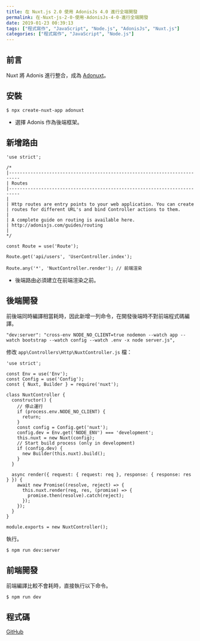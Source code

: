 ```yaml
---
title: 在 Nuxt.js 2.0 使用 AdonisJs 4.0 進行全端開發
permalink: 在-Nuxt-js-2-0-使用-AdonisJs-4-0-進行全端開發
date: 2019-01-23 00:39:13
tags: ["程式寫作", "JavaScript", "Node.js", "AdonisJs", "Nuxt.js"]
categories: ["程式寫作", "JavaScript", "Node.js"]
---
```


## 前言
Nuxt 將 Adonis 進行整合，成為 [Adonuxt](https://github.com/nuxt-community/adonuxt-template)。

## 安裝
```
$ npx create-nuxt-app adonuxt
```
- 選擇 Adonis 作為後端框架。

## 新增路由
```JS
'use strict';

/*
|--------------------------------------------------------------------------
| Routes
|--------------------------------------------------------------------------
|
| Http routes are entry points to your web application. You can create
| routes for different URL's and bind Controller actions to them.
|
| A complete guide on routing is available here.
| http://adonisjs.com/guides/routing
|
*/

const Route = use('Route');

Route.get('api/users', 'UserController.index');

Route.any('*', 'NuxtController.render'); // 前端渲染
```
- 後端路由必須建立在前端渲染之前。

## 後端開發
前後端同時編譯相當耗時，因此新增一列命令，在開發後端時不對前端程式碼編譯。
```JS
"dev:server": "cross-env NODE_NO_CLIENT=true nodemon --watch app --watch bootstrap --watch config --watch .env -x node server.js",
```

修改 `app\Controllers\Http\NuxtController.js` 檔：
```JS
'use strict';

const Env = use('Env');
const Config = use('Config');
const { Nuxt, Builder } = require('nuxt');

class NuxtController {
  constructor() {
    // 停止運行
    if (process.env.NODE_NO_CLIENT) {
      return;
    }
    const config = Config.get('nuxt');
    config.dev = Env.get('NODE_ENV') === 'development';
    this.nuxt = new Nuxt(config);
    // Start build process (only in development)
    if (config.dev) {
      new Builder(this.nuxt).build();
    }
  }

  async render({ request: { request: req }, response: { response: res } }) {
    await new Promise((resolve, reject) => {
      this.nuxt.render(req, res, (promise) => {
        promise.then(resolve).catch(reject);
      });
    });
  }
}

module.exports = new NuxtController();
```

執行。
```
$ npm run dev:server
```

## 前端開發
前端編譯比較不會耗時，直接執行以下命令。
```
$ npm run dev
```

## 程式碼
[GitHub](https://github.com/memochou1993/adonuxt)
